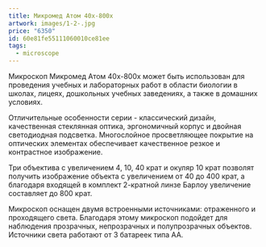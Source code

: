```yaml
---
title: Микромед Атом 40x-800x
artwork: images/1-2-.jpg
price: "6350"
id: 60e81fe55111060010ce81ee
tags:
  - microscope
---
```


Микроскоп Микромед Атом 40x-800x может быть использован для проведения учебных и лабораторных работ в области биологии в школах, лицеях, дошкольных учебных заведениях, а также в домашних условиях.

Отличительные особенности серии - классический дизайн, качественная стеклянная оптика, эргономичный корпус и двойная светодиодная подсветка. Многослойное просветляющее покрытие на оптических элементах обеспечивает качественное резкое и контрастное изображение.

Три объектива с увеличением 4, 10, 40 крат и окуляр 10 крат позволят получить изображение объекта с увеличением от 40 до 400 крат, а благодаря входящей в комплект 2-кратной линзе Барлоу увеличение составляет до 800 крат.

Микроскоп оснащен двумя встроенными источниками: отраженного и проходящего света. Благодаря этому микроскоп подойдет для наблюдения прозрачных, непрозрачных и полупрозрачных объектов. Источники света работают от 3 батареек типа АА.
